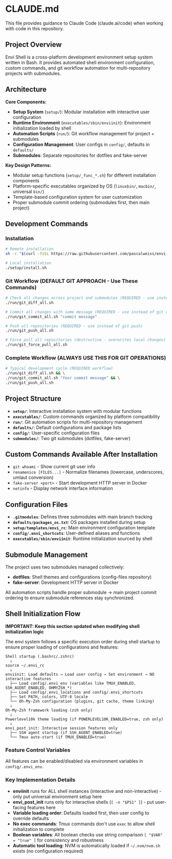 # CLAUDE.md

This file provides guidance to Claude Code (claude.ai/code) when working with code in this repository.

## Project Overview

Envi Shell is a cross-platform development environment setup system written in Bash. It provides automated shell environment configuration, custom commands, and git workflow automation for multi-repository projects with submodules.

## Architecture

**Core Components:**
- **Setup System** (`setup/`): Modular installation with interactive user configuration
- **Runtime Environment** (`executables/sbin/enviinit`): Environment initialization loaded by shell
- **Automation Scripts** (`run/`): Git workflow management for project + submodules
- **Configuration Management**: User configs in `config/`, defaults in `defaults/`
- **Submodules**: Separate repositories for dotfiles and fake-server

**Key Design Patterns:**
- Modular setup functions (`setup/_func_*.sh`) for different installation components
- Platform-specific executables organized by OS (`linuxbin/`, `macbin/`, universal `bin/`)
- Template-based configuration system for user customization
- Proper submodule commit ordering (submodules first, then main project)

## Development Commands

### Installation
```bash
# Remote installation
sh -c "$(curl -fsSL https://raw.githubusercontent.com/pascalweiss/envi-shell/main/setup/install.sh)"

# Local installation
./setup/install.sh
```

### Git Workflow (DEFAULT GIT APPROACH - Use These Commands)
```bash
# Check all changes across project and submodules (REQUIRED - use instead of git status/diff)
./run/git_diff_all.sh

# Commit all changes with same message (REQUIRED - use instead of git commit)
./run/git_commit_all.sh "commit message"

# Push all repositories (REQUIRED - use instead of git push)
./run/git_push_all.sh

# Force pull all repositories (destructive - overwrites local changes)
./run/git_force_pull_all.sh
```

### Complete Workflow (ALWAYS USE THIS FOR GIT OPERATIONS)
```bash
# Typical development cycle (REQUIRED workflow)
./run/git_diff_all.sh && \
./run/git_commit_all.sh "Your commit message" && \
./run/git_push_all.sh
```

## Project Structure

- **`setup/`**: Interactive installation system with modular functions
- **`executables/`**: Custom commands organized by platform compatibility
- **`run/`**: Git automation scripts for multi-repository management
- **`defaults/`**: Default configurations and package lists
- **`config/`**: User-specific configuration files
- **`submodules/`**: Two git submodules (dotfiles, fake-server)

## Custom Commands Available After Installation

- `git whoami` - Show current git user info
- `renamenice [FILES...]` - Normalize filenames (lowercase, underscores, umlaut conversion)
- `fake-server <port>` - Start development HTTP server in Docker
- `netinfo` - Display network interface information

## Configuration Files

- **`.gitmodules`**: Defines three submodules with main branch tracking
- **`defaults/packages_os.txt`**: OS packages installed during setup
- **`setup/templates/envi_rc`**: Main environment configuration template
- **`config/.envi_shortcuts`**: User-defined aliases and functions
- **`executables/sbin/enviinit`**: Runtime initialization sourced by shell

## Submodule Management

The project uses two submodules managed collectively:
- **dotfiles**: Shell themes and configurations (config-files repository)
- **fake-server**: Development HTTP server in Docker

All automation scripts handle proper submodule → main project commit ordering to ensure submodule references stay synchronized.

## Shell Initialization Flow

**IMPORTANT: Keep this section updated when modifying shell initialization logic**

The envi system follows a specific execution order during shell startup to ensure proper loading of configurations and features:

```
Shell startup (.bashrc/.zshrc)
  ↓
source ~/.envi_rc  
  ↓
enviinit: Load defaults → Load user config → Set environment → NO interactive features
  ├── Load config/.envi_env (variables like TMUX_ENABLED, SSH_AGENT_ENABLED, OHMYZSH_*)
  ├── Load config/.envi_locations and config/.envi_shortcuts  
  ├── Set PATH, colors, UTF-8 locale
  └── Oh-My-Zsh configuration (plugins, git cache, theme linking)
  ↓  
Oh-My-Zsh framework loading (zsh only)
  ↓
Powerlevel10k theme loading (if POWERLEVEL10K_ENABLED=true, zsh only)
  ↓
envi_post_init: Interactive session features only
  ├── SSH agent startup (if SSH_AGENT_ENABLED=true)
  └── Tmux auto-start (if TMUX_ENABLED=true)
```

### Feature Control Variables

All features can be enabled/disabled via environment variables in `config/.envi_env`.

### Key Implementation Details

- **enviinit** runs for ALL shell instances (interactive and non-interactive) - only put universal environment setup here
- **envi_post_init** runs only for interactive shells (`[ -n "$PS1" ]`) - put user-facing features here
- **Variable loading order**: Defaults loaded first, then user config to override defaults
- **No exec commands**: Tmux commands don't use `exec` to allow shell initialization to complete
- **Boolean variables**: All boolean checks use string comparison `[ "$VAR" = "true" ]` for consistency and robustness
- **Automatic tool loading**: NVM is automatically loaded if `~/.nvm/nvm.sh` exists (no configuration required)
